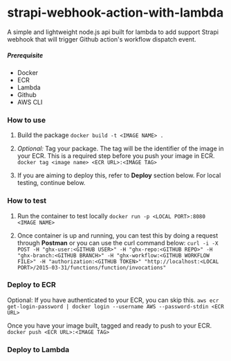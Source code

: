 # strapi-webhook-action-with-lambda
A simple and lightweight node.js api built for lambda to add support Strapi webhook that will trigger Github action's workflow dispatch event.

##### Prerequisite
- Docker
- ECR
- Lambda
- Github
- AWS CLI

### How to use
1. Build the package
`docker build -t <IMAGE NAME> .`

2. *Optional:* Tag your package.  The tag will be the identifier of the image in your ECR.  This is a required step before you push your image in ECR.
`docker tag <image name> <ECR URL>:<IMAGE TAG>`

3.  If you are aiming to deploy this, refer to **Deploy** section below.  For local testing, continue below.


### How to test
1. Run the container to test locally
`docker run -p <LOCAL PORT>:8080 <IMAGE NAME>`

2. Once container is up and running, you can test this by doing a request through **Postman** or you can use the curl command below:
`curl -i -X POST -H "ghx-user:<GITHUB USER>" -H "ghx-repo:<GITHUB REPO>" -H "ghx-branch:<GITHUB BRANCH>" -H "ghx-workflow:<GITHUB WORKFLOW FILE>" -H "authorization:<GITHUB TOKEN>" "http://localhost:<LOCAL PORT>/2015-03-31/functions/function/invocations"`
    

### Deploy to ECR
Optional: If you have authenticated to your ECR, you can skip this.
`aws ecr get-login-password | docker login --username AWS --password-stdin <ECR URL>`

Once you have your image built, tagged and ready to push to your ECR.
`docker push <ECR URL>:<IMAGE TAG>`

### Deploy to Lambda

